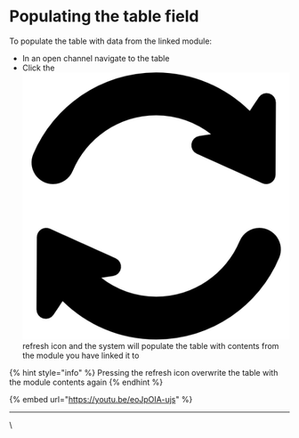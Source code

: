 # Populating the table field

To populate the table with data from the linked module:

* In an open channel navigate to the table
* Click the ![](<../../../.gitbook/assets/refresh icon (1).png>) refresh icon and the system will populate the table with contents from the module you have linked it to

{% hint style="info" %}
Pressing the refresh icon overwrite the table with the module contents again
{% endhint %}

{% embed url="https://youtu.be/eoJpOIA-ujs" %}

****

\
